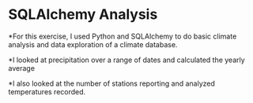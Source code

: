 # SQLAlchemy Analysis

*For this exercise, I used Python and SQLAlchemy to do basic climate analysis and data exploration of a climate database. 

*I looked at precipitation over a range of dates and calculated the yearly average

*I also looked at the number of stations reporting and analyzed temperatures recorded.
